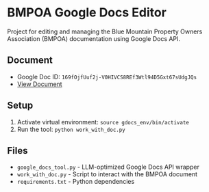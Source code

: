 # BMPOA Google Docs Editor

Project for editing and managing the Blue Mountain Property Owners Association (BMPOA) documentation using Google Docs API.

## Document
- Google Doc ID: `169fOjfUuf2j-V0HIVCS8REf3Wtl94D5Gxt67sUdgJQs`
- [View Document](https://docs.google.com/document/d/169fOjfUuf2j-V0HIVCS8REf3Wtl94D5Gxt67sUdgJQs/edit?usp=sharing)

## Setup
1. Activate virtual environment: `source gdocs_env/bin/activate`
2. Run the tool: `python work_with_doc.py`

## Files
- `google_docs_tool.py` - LLM-optimized Google Docs API wrapper
- `work_with_doc.py` - Script to interact with the BMPOA document
- `requirements.txt` - Python dependencies